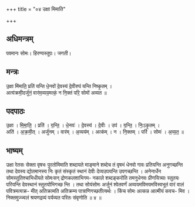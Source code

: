 +++
title = "०४ उक्षा मिमाति"

+++
## अधिमन्त्रम्
पवमानः सोमः। हिरण्यस्तूपः। जगती।

## मन्त्रः
उ॒क्षा मि॑माति॒ प्रति॑ यन्ति धे॒नवो॑ दे॒वस्य॑ दे॒वीरुप॑ यन्ति निष्कृ॒तम् ।  
अत्य॑क्रमी॒दर्जु॑नं॒ वार॑म॒व्यय॒मत्कं॒ न नि॒क्तं परि॒ सोमो॑ अव्यत ॥

## पदपाठः
उ॒क्षा । मि॒मा॒ति॒ । प्रति॑ । य॒न्ति॒ । धे॒नवः॑ । दे॒वस्य॑ । दे॒वीः । उप॑ । य॒न्ति॒ । निः॒ऽकृ॒तम् ।  
अति॑ । अ॒क्र॒मी॒त् । अर्जु॑नम् । वार॑म् । अ॒व्यय॑म् । अत्क॑म् । न । नि॒क्तम् । परि॑ । सोमः॑ । अ॒व्य॒त॒ ॥

## भाष्यम्
उक्षा रेतसः सेक्ता वृषभः पुरतोमिमाति शब्दायते माङ्माने शब्देच तं वृषभं धेनवो गावः प्रतियन्ति अनुगच्छन्ति तथा देवस्य द्योतमानस्य निः कृतं संस्कृतं स्थानं देवीः देव्यउपयन्ति उपगच्छन्ति । अनेनार्धेन सोमस्तुतिश्चाभिधीयते सोमःसन् द्रोणकलशाभिगम- नकाले शब्दङ्करोति तमनुधेनवः प्रीणयित्र्याः स्तुतयः परियन्ति देवस्थानं स्तुतयोभिगच्छ न्ति । तथा सोयंसोमः अर्जुनं श्वेतवर्णं अव्ययमविमयमविस्वभूतं वारं वालं पवित्रमत्यक्र- मीत् अतिक्रामति अतिक्रम्य पात्राणिगच्छतीत्यर्थः । किंच सोमः अत्कन्न आत्मीयं कवच- मिव । निक्तमुज्ज्वलं श्रयणद्रव्यं पर्यव्यत परितः संवृणोति ॥ ४ ॥